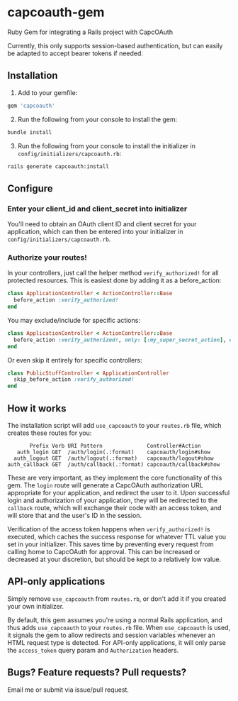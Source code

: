 # capcoauth-gem

Ruby Gem for integrating a Rails project with CapcOAuth

Currently, this only supports session-based authentication, but can easily be adapted to accept bearer tokens if needed.

## Installation

1.  Add to your gemfile:

```ruby
gem 'capcoauth'
```

2.  Run the following from your console to install the gem:

```sh
bundle install
```

3.  Run the following from your console to install the initializer in `config/initializers/capcoauth.rb`:

```sh
rails generate capcoauth:install
```

## Configure

### Enter your client_id and client_secret into initializer

You'll need to obtain an OAuth client ID and client secret for your application, which can then be entered into your
initializer in `config/initializers/capcoauth.rb`.

### Authorize your routes!

In your controllers, just call the helper method `verify_authorized!` for all protected resources.  This is easiest done
by adding it as a before_action:

```ruby
class ApplicationController < ActionController::Base
  before_action :verify_authorized!
end
```

You may exclude/include for specific actions:

```ruby
class ApplicationController < ActionController::Base
  before_action :verify_authorized!, only: [:my_super_secret_action], except: [:my_publicly_accessible_action]
end
```

Or even skip it entirely for specific controllers:

```ruby
class PublicStuffController < ApplicationController
  skip_before_action :verify_authorized!
end
```

## How it works

The installation script will add `use_capcoauth` to your `routes.rb` file, which creates these routes for you:

```
       Prefix Verb URI Pattern              Controller#Action
   auth_login GET  /auth/login(.:format)    capcoauth/login#show
  auth_logout GET  /auth/logout(.:format)   capcoauth/logout#show
auth_callback GET  /auth/callback(.:format) capcoauth/callback#show
```

These are very important, as they implement the core functionality of this gem.  The `login` route will generate a
CapcOAuth authorization URL appropriate for your application, and redirect the user to it.  Upon successful login and 
authorization of your application, they will be redirected to the `callback` route, which will exchange their code with
an access token, and will store that and the user's ID in the session.

Verification of the access token happens when `verify_authorized!` is executed, which caches the success response for
whatever TTL value you set in your initializer.  This saves time by preventing every request from calling home to 
CapcOAuth for approval.  This can be increased or decreased at your discretion, but should be kept to a relatively low
value.

## API-only applications

Simply remove `use_capcoauth` from `routes.rb`, or don't add it if you created your own initializer.

By default, this gem assumes you're using a normal Rails application, and thus adds `use_capcoauth` to your `routes.rb`
file.  When `use_capcoauth` is used, it signals the gem to allow redirects and session variables whenever an HTML
request type is detected.  For API-only applications, it will only parse the `access_token` query param and
`Authorization` headers.

## Bugs? Feature requests? Pull requests?

Email me or submit via issue/pull request.
